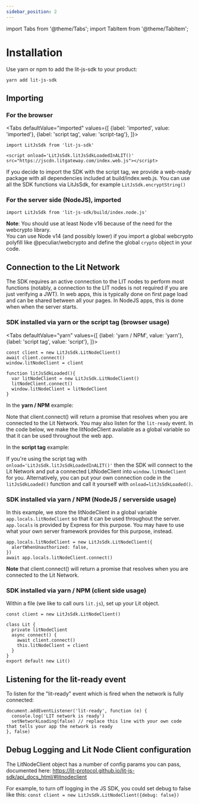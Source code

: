 ```yaml
---
sidebar_position: 2
---
```


import Tabs from '@theme/Tabs';
import TabItem from '@theme/TabItem';

# Installation

Use yarn or npm to add the lit-js-sdk to your product:

```
yarn add lit-js-sdk
```

## Importing

### For the browser

<Tabs
defaultValue="imported"
values={[
{label: 'imported', value: 'imported'},
{label: 'script tag', value: 'script-tag'},
]}>
<TabItem value="imported">

    import LitJsSdk from 'lit-js-sdk'

</TabItem>
<TabItem value="script-tag">

    <script onload='LitJsSdk.litJsSdkLoadedInALIT()' src="https://jscdn.litgateway.com/index.web.js"></script>

</TabItem>
</Tabs>

If you decide to import the SDK with the script tag, we provide a web-ready package with all dependencies included at build/index.web.js.
You can use all the SDK functions via LitJsSdk, for example `LitJsSdk.encryptString()`

### For the server side (NodeJS), imported

```
import LitJsSdk from 'lit-js-sdk/build/index.node.js'
```

**Note**: You should use at least Node v16 because of the need for the webcrypto library.  
You can use Node v14 (and possibly lower) if you import a global webcrypto polyfill like @peculiar/webcrypto and define the global `crypto` object in your code.

<!-- ### For React

First, add `lit-js-sdk` to your react app

```
yarn add lit-js-sdk
```

If you are using `create-react-app ≥ 5` you may be see this error:

```jsx
BREAKING CHANGE: webpack < 5 used to include polyfills for node.js core modules by default.
This is no longer the case. Verify if you need this module and configure a polyfill for it.
```

This is because NodeJS polyfills are no longer included in the node modules.

You will need to install this NPM package to rewrite your app

```jsx
yarn add react-app-rewired --dev
```

and the following for polyfills:

```jsx
yarn add --dev react-app-rewired process crypto-browserify stream-browserify stream-http buffer path-browserify
```

Then, in the root of your project, create `config-overrides.js` with the following content:

```jsx
const webpack = require('webpack');

module.exports = function override(config) {
    const fallback = config.resolve.fallback || {};
    Object.assign(fallback, {
        "crypto": require.resolve("crypto-browserify"),
        "stream": require.resolve("stream-browserify"),
        "http": require.resolve("stream-http"),
        "path": require.resolve("path-browserify")
    })
    config.resolve.fallback = fallback;
    config.plugins = (config.plugins || []).concat([
        new webpack.ProvidePlugin({
            process: 'process/browser',
            Buffer: ['buffer', 'Buffer']
        })
    ])
    return config;
}
```

Finally, you will need to change your `react-scripts` to `react-app-rewired` in your `package.json`

```jsx
"scripts": {
	"start": "react-app-rewired start",
	"build": "react-app-rewired build",
	"test": "react-app-rewired test",
	"eject": "react-app-rewired eject"
},
```

The missing modules are now included, your app should be working with `import LitJsSdk from 'lit-js-sdk';` -->

## Connection to the Lit Network

The SDK requires an active connection to the LIT nodes to perform most functions (notably, a connection to the LIT nodes is not required if you are just verifying a JWT). In web apps, this is typically done on first page load and can be shared between all your pages. In NodeJS apps, this is done when when the server starts.

### SDK installed via yarn or the script tag (browser usage)

<Tabs
defaultValue="yarn"
values={[
{label: 'yarn / NPM', value: 'yarn'},
{label: 'script tag', value: 'script'},
]}>
<TabItem value="yarn">

    const client = new LitJsSdk.LitNodeClient()
    await client.connect()
    window.litNodeClient = client

</TabItem>
<TabItem value="script">

    function litJsSdkLoaded(){
      var litNodeClient = new LitJsSdk.LitNodeClient()
      litNodeClient.connect()
      window.litNodeClient = litNodeClient
    }

</TabItem>
</Tabs>

In the **yarn / NPM** example:

Note that client.connect() will return a promise that resolves when you are connected to the Lit Network. You may also listen for the `lit-ready` event. In the code below, we make the litNodeClient available as a global variable so that it can be used throughout the web app.

In the **script tag** example:

If you're using the script tag with `onload='LitJsSdk.litJsSdkLoadedInALIT()'` then the SDK will connect to the Lit Network and put a connected LitNodeClient into `window.litNodeClient` for you. Alternatively, you can put your own connection code in the `litJsSdkLoaded()` function and call it yourself with `onload=litJsSdkLoaded()`.

### SDK installed via yarn / NPM (NodeJS / serverside usage)

In this example, we store the litNodeClient in a global variable `app.locals.litNodeClient` so that it can be used throughout the server. `app.locals` is provided by Express for this purpose. You may have to use what your own server framework provides for this purpose, instead.

```
app.locals.litNodeClient = new LitJsSdk.LitNodeClient({
  alertWhenUnauthorized: false,
})
await app.locals.litNodeClient.connect()
```

**Note** that client.connect() will return a promise that resolves when you are connected to the Lit Network.

### SDK installed via yarn / NPM (client side usage)

Within a file (we like to call ours `lit.js`), set up your Lit object.

```
const client = new LitJsSdk.LitNodeClient()

class Lit {
  private litNodeClient
  async connect() {
    await client.connect()
    this.litNodeClient = client
  }
}
export default new Lit()
```

## Listening for the lit-ready event

To listen for the "lit-ready" event which is fired when the network is fully connected:

```
document.addEventListener('lit-ready', function (e) {
  console.log('LIT network is ready')
  setNetworkLoading(false) // replace this line with your own code that tells your app the network is ready
}, false)
```

## Debug Logging and Lit Node Client configuration

The LitNodeClient object has a number of config params you can pass, documented here: https://lit-protocol.github.io/lit-js-sdk/api_docs_html/#litnodeclient

For example, to turn off logging in the JS SDK, you could set debug to false like this: `const client = new LitJsSdk.LitNodeClient({debug: false})`
